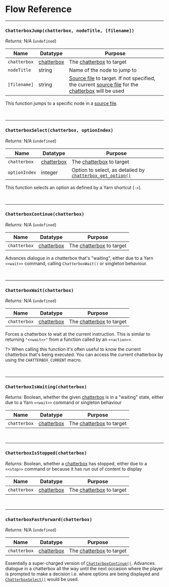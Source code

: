 # Flow Reference

---

### `ChatterboxJump(chatterbox, nodeTitle, [filename])`

_Returns:_ N/A (`undefined`)

| Name         | Datatype                           | Purpose                                                                                                                                                                  |
| ------------ | ---------------------------------- | ------------------------------------------------------------------------------------------------------------------------------------------------------------------------ |
| `chatterbox` | [chatterbox](concept-chatterboxes) | The [chatterbox](concept-chatterboxes) to target                                                                                                                         |
| `nodeTitle`  | string                             | Name of the node to jump to                                                                                                                                              |
| `[filename]` | string                             | [Source file](concept-source-files) to target. If not specified, the current [source file](concept-source-files) for the [chatterbox](concept-chatterboxes) will be used |

This function jumps to a specific node in a [source file](concept-source-files).

&nbsp;

---

### `ChatterboxSelect(chatterbox, optionIndex)`

_Returns:_ N/A (`undefined`)

| Name          | Datatype                           | Purpose                                                                                                                   |
| ------------- | ---------------------------------- | ------------------------------------------------------------------------------------------------------------------------- |
| `chatterbox`  | [chatterbox](concept-chatterboxes) | The [chatterbox](concept-chatterboxes) to target                                                                          |
| `optionIndex` | integer                            | Option to select, as detailed by [`chatterbox_get_option()`](reference-getters#chatterboxgetoptionchatterbox-optionindex) |

This function selects an option as defined by a Yarn shortcut (`->`).

&nbsp;

---

### `ChatterboxContinue(chatterbox)`

_Returns:_ N/A (`undefined`)

| Name         | Datatype                           | Purpose                                          |
| ------------ | ---------------------------------- | ------------------------------------------------ |
| `chatterbox` | [chatterbox](concept-chatterboxes) | The [chatterbox](concept-chatterboxes) to target |

Advances dialogue in a chatterbox that's "waiting", either due to a Yarn `<<wait>>` command, calling `ChatterboxWait()` or singleton behaviour.

&nbsp;

---

### `ChatterboxWait(chatterbox)`

_Returns:_ N/A (`undefined`)

| Name         | Datatype                           | Purpose                                          |
| ------------ | ---------------------------------- | ------------------------------------------------ |
| `chatterbox` | [chatterbox](concept-chatterboxes) | The [chatterbox](concept-chatterboxes) to target |

Forces a chatterbox to wait at the current instruction. This is similar to returning `"<<wait>>"` from a function called by an `<<action>>`.

?> When calling this function it's often useful to know the current chatterbox that's being executed. You can access the current chatterbox by using the `CHATTERBOX_CURRENT` macro.

&nbsp;

---

### `ChatterboxIsWaiting(chatterbox)`

_Returns:_ Boolean, whether the given [chatterbox](concept-chatterboxes) is in a "waiting" state, either due to a Yarn `<<wait>>` command or singleton behaviour

| Name         | Datatype                           | Purpose                                          |
| ------------ | ---------------------------------- | ------------------------------------------------ |
| `chatterbox` | [chatterbox](concept-chatterboxes) | The [chatterbox](concept-chatterboxes) to target |

&nbsp;

---

### `ChatterboxIsStopped(chatterbox)`

_Returns:_ Boolean, whether a [chatterbox](concept-chatterboxes) has stopped, either due to a `<<stop>>` command or because it has run out of content to display

| Name         | Datatype                           | Purpose                                          |
| ------------ | ---------------------------------- | ------------------------------------------------ |
| `chatterbox` | [chatterbox](concept-chatterboxes) | The [chatterbox](concept-chatterboxes) to target |

&nbsp;

---

### `chatterboxFastForward(chatterbox)`

_Returns:_ N/A (`undefined`)

| Name         | Datatype                           | Purpose                                          |
| ------------ | ---------------------------------- | ------------------------------------------------ |
| `chatterbox` | [chatterbox](concept-chatterboxes) | The [chatterbox](concept-chatterboxes) to target |

Essentially a super-charged version of [`ChatterboxContinue()`](reference-flow#chatterboxcontinuechatterbox). Advances dialogue in a chatterbox all the way until the next occasion where the player is prompted to make a decision i.e. where options are being displayed and [`ChatterboxSelect()`](reference-flow#chatterboxselectchatterbox-optionindex) would be used.
